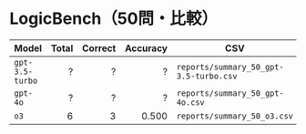 # LogicBench（50問・比較）

| Model | Total | Correct | Accuracy | CSV |
|---|---:|---:|---:|---|
| `gpt-3.5-turbo` | ? | ? | ? | `reports/summary_50_gpt-3.5-turbo.csv` |
| `gpt-4o` | ? | ? | ? | `reports/summary_50_gpt-4o.csv` |
| `o3` | 6 | 3 | 0.500 | `reports/summary_50_o3.csv` |
